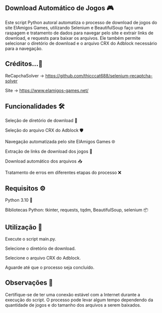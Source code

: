 ## Download Automático de Jogos 🎮
Este script Python autoral automatiza o processo de download de jogos do site ElAmigos Games, utilizando Selenium e BeautifulSoup faço uma raspagem e tratamento de dados para navegar pelo site e extrair links de download, e requests para baixar os arquivos. Ele também permite selecionar o diretório de download e o arquivo CRX do Adblock necessário para a navegação.

## Créditos...🔗
ReCapchaSolver -> https://github.com/thicccat688/selenium-recaptcha-solver

Site -> https://www.elamigos-games.net/ 
## Funcionalidades 🛠️
Seleção de diretório de download 📂

Seleção do arquivo CRX do Adblock 🛡️

Navegação automatizada pelo site ElAmigos Games 🌐

Extração de links de download dos jogos 🔗

Download automático dos arquivos 📥

Tratamento de erros em diferentes etapas do processo ❌

## Requisitos ⚙️
Python 3.10 🐍

Bibliotecas Python: tkinter, requests, tqdm, BeautifulSoup, selenium 📦

## Utilização 🚀

Execute o script main.py.

Selecione o diretório de download.

Selecione o arquivo CRX do Adblock.

Aguarde até que o processo seja concluído.

## Observações 🚨
Certifique-se de ter uma conexão estável com a Internet durante a execução do script.
O processo pode levar algum tempo dependendo da quantidade de jogos e do tamanho dos arquivos a serem baixados.

